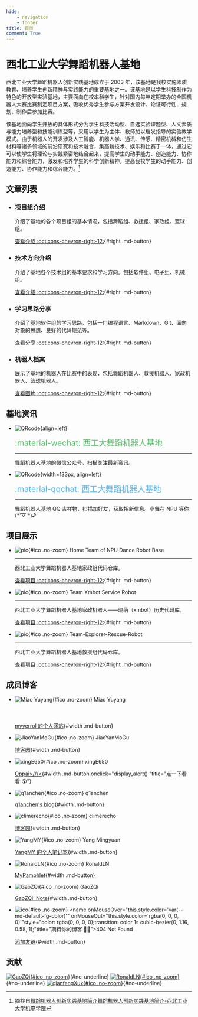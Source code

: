 ```yaml
---
hide:
    - navigation
    - footer
title: 首页
comment: True
---
```


# 西北工业大学舞蹈机器人基地

西北工业大学舞蹈机器人创新实践基地成立于 2003 年，该基地是我校实施素质教育、培养学生创新精神与实践能力的重要基地之一。该基地是以学生科技制作为特色的开放型实验基地，主要面向在校本科学生，针对国内每年定期举办的全国机器人大赛比赛制定项目方案，吸收优秀学生参与方案开发设计、论证可行性、规划、制作后参加比赛。

该基地面向学生开放的具体形式分为学生科技活动型、自选实验课题型、人文素质与能力培养型和技能训练型等，采用以学生为主体、教师加以启发指导的实验教学模式。由于机器人的开发涉及人工智能、机器人学、通讯、传感、精密机械和仿生材料等诸多领域的前沿研究和技术融合，集高新技术、娱乐和比赛于一体，通过它可以使学生将理论与实践紧密地结合起来，提高学生的动手能力、创造能力、协作能力和综合能力，激发和培养学生的科学创新精神，提高我校学生的动手能力、创造能力、协作能力和综合能力。[^1]

## 文章列表

<div class="grid cards" markdown>

-   ### 项目组介绍

    介绍了基地的各个项目组的基本情况，包括舞蹈组、救援组、家政组、篮球组。

    [查看介绍 :octicons-chevron-right-12:](page/项目组/index.md){#right .md-button}

-   ### 技术方向介绍

    介绍了基地各个技术组的基本要求和学习方向。包括软件组、电子组、机械组。

    [查看介绍 :octicons-chevron-right-12:](page/方向/index.md){#right .md-button}

-   ### 学习思路分享

    介绍了基地软件组的学习思路，包括一门编程语言、Markdown、Git、面向对象的思想、良好的代码规范等。

    [查看分享 :octicons-chevron-right-12:](page/学习思路/软件组学习思路.md){#right .md-button}

-   ### 机器人档案

    展示了基地的机器人在比赛中的表现，包括舞蹈机器人、救援机器人、家政机器人、篮球机器人。

    [查看图片 :octicons-chevron-right-12:](page/比赛/index.md){#right .md-button}

</div>

## 基地资讯

<div class="grid cards" markdown>

-   ![QRcode](https://mp.weixin.qq.com/mp/qrcode?scene=10000005&size=102&__biz=MzA4MTAzODQ4Nw==&mid=2673687490&idx=1&sn=b3ee30be7376794369f750c743f20ee4&send_time=){align=left}

    <name style="color:#58be6a;font-size: clamp(0.8rem, 0.735rem + 1.03vw, 1.45rem);">:material-wechat: 西工大舞蹈机器人基地</name>

    ***

    舞蹈机器人基地的微信公众号，扫描关注最新资讯。

</div>

<div class="grid cards" markdown>

-   ![QRcode](https://img.picui.cn/free/2024/09/05/66d887b91c5e1.jpg){width=133px, align=left}

    <name style="color:#54b4ef;font-size: clamp(0.8rem, 0.735rem + 1.03vw, 1.45rem);">:material-qqchat: 西工大舞蹈机器人基地</name>

    ***

    舞蹈机器人基地 QQ 吉祥物，扫描加好友，获取招新信息。小舞在 NPU 等你(\*'▽'\*)♪

</div>

## 项目展示

<div class="grid cards" markdown>

-   ![pic](https://avatars.githubusercontent.com/u/171696651?s=400&u=088180d0e084b76aed5b496ac552db1edec7a5f3&v=4){#ico .no-zoom} <name>Home Team of NPU Dance Robot Base</name>

    ***

    西北工业大学舞蹈机器人基地家政组代码仓库。

    [查看项目 :octicons-chevron-right-12:](https://github.com/NPU-Home){#right .md-button}

</div>

<div class="grid cards" markdown>

-   ![pic](https://avatars.githubusercontent.com/u/15942393?s=200&v=4){#ico .no-zoom} <name>Team Xmbot Service Robot</name>

    ***

    西北工业大学舞蹈机器人基地家政机器人——晓萌（xmbot）历史代码库。

    [查看项目 :octicons-chevron-right-12:](https://github.com/xm-project){#right .md-button}

</div>

<div class="grid cards" markdown>

-   ![pic](https://avatars.githubusercontent.com/u/18671466?s=200&v=4){#ico .no-zoom} <name>Team-Explorer-Rescue-Robot</name>

    ***

    西北工业大学舞蹈机器人基地救援组代码仓库。

    [查看项目 :octicons-chevron-right-12:](https://github.com/team-explorer-rescue-robot){#right .md-button}

</div>

## 成员博客

<div class="grid cards" markdown>

-   ![Miao Yuyang](https://avatars.githubusercontent.com/u/4677346?v=4){#ico .no-zoom} <name>Miao Yuyang</name>
      <style>
      a.egg {
          color: rgba(0, 0, 0, 0);
          font-size: 1rem;
          vertical-align: inherit;
          margin: 10px 0 0 10px;
          transition: color 1s cubic-bezier(0, 1.16, 0.58, 1);
      }
      a.egg:hover,a.egg:focus {
          color: #3670ee;
          background: none;
      }
      </style>

    <a class="egg" href="https://www.zhihu.com/question/363786870/answer/956180105" markdown>:simple-zhihu:{ title="你发现了彩蛋 🥚" }</a>

    [myyerrol 的个人网站](https://myyerrol.xyz/){#width .md-button}

-   ![JiaoYanMoGu](https://avatars.githubusercontent.com/u/14070120?v=4){#ico .no-zoom} <name>JiaoYanMoGu</name>

    [博客园](https://www.cnblogs.com/jymg){#width .md-button}

<script type="text/javascript">
function display_alert()
    {
    alert("be helpful to you(๑•̀ㅂ•́)و✧")
    }
</script>

-   ![xingE650](https://avatars.githubusercontent.com/u/24352308?v=4){#ico .no-zoom} <name>xingE650</name>

    [Oppai>///<](https://xinge650.github.io/){#width .md-button onclick="display_alert() "title="点一下看看 😮"}

-   ![q1anchen](https://q1anchen.com/img/avatar.png){#ico .no-zoom} <name>q1anchen</name>

    [q1anchen's blog](https://q1anchen.com/){#width .md-button}

-   ![climerecho](https://avatars.githubusercontent.com/u/81315777?v=4){#ico .no-zoom} <name>climerecho</name>

    [博客园](https://www.cnblogs.com/Roboduster){#width .md-button}

-   ![YangMY](https://avatars.githubusercontent.com/u/125655203?v=4){#ico .no-zoom} <name>Yang Mingyuan</name>

    [YangMY 的个人笔记本](https://peterjeremiah.github.io/NoteBook/){#width .md-button}

-   ![RonaldLN](https://avatars.githubusercontent.com/u/120019179?v=4){#ico .no-zoom} <name>RonaldLN</name>

    [MyPamphlet](https://ronaldln.github.io/MyPamphlet/){#width .md-button}

-   ![GaoZQi](https://avatars.githubusercontent.com/u/62362150?v=4){#ico .no-zoom} <name>GaoZQi</name>

    [GaoZQi' Note](https://gaozqi.github.io/note/){#width .md-button}

-   ![ico](https://img.picui.cn/free/2024/09/05/66d91b9c21423.bmp){#ico .no-zoom} <name onMouseOver="this.style.color='var(--md-default-fg-color)'" onMouseOut="this.style.color='rgba(0, 0, 0, 0)'"style="color: rgba(0, 0, 0, 0);transition: color 1s cubic-bezier(0, 1.16, 0.58, 1);"title="期待你的博客 😶‍🌫️">404 Not Found</name>

    [添加友链](https://github.com/NPU-Home/home/discussions/2){#width .md-button}

</div>

## 贡献

[![GaoZQi](https://avatars.githubusercontent.com/u/62362150?v=4 "GaoZQi"){#ico .no-zoom}](https://github.com/GaoZQi){#no-underline}
[![RonaldLN](https://avatars.githubusercontent.com/u/120019179?v=4 "RonaldLN"){#ico .no-zoom}](https://github.com/RonaldLN){#no-underline}
[![qianfengXux](https://avatars.githubusercontent.com/u/150541161?v=4 "qianfengXux"){#ico .no-zoom}](https://github.com/qianfengXux){#no-underline}

[^1]: 摘抄自[舞蹈机器人创新实践基地简介舞蹈机器人创新实践基地简介-西北工业大学机电学院](https://jidian.nwpu.edu.cn/info/1112/2286.htm)

